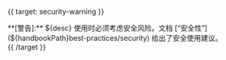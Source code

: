 {{ target: security-warning }}
<div class="doc-partial-security-warning">
**[警告]:** ${desc} 使用时必须考虑安全风险。文档 [“安全性”](${handbookPath}best-practices/security) 给出了安全使用建议。
</div>
{{ /target }}
